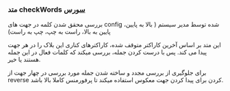 <h3>
متد checkWords
<a class="ext-link" href="module-classes_Matrix.html#line140" >سورس</a>
</h3>
بررسی محقق شدن کلمه در جهت های config شده توسط مدیر سیستم ( بالا به پایین، پایین به بالا، راست به چپ، چپ به راست)

این متد بر اساس آخرین کاراکتر متوقف شده، کاراکترهای کناری این بلاک را در هر جهت پیدا می کند. پس با درست کردن جمله، بررسی میکند که کلمات فعال در این جمله هستند یا خیر.

برای جلوگیری از بررسی مجدد و ساخته شدن جمله مورد بررسی در چهار جهت از reverse کردن برای پیدا کردن جهت معکوس استفاده میکند تا پرفورمنس کاملا بالا باشد.

